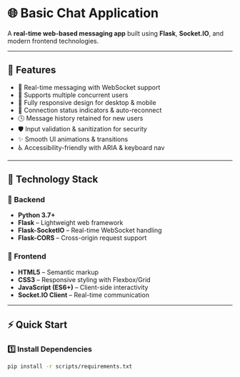 # 🌐 Basic Chat Application

A **real-time web-based messaging app** built using **Flask**, **Socket.IO**, and modern frontend technologies.

---

## 🚀 Features

- 💬 Real-time messaging with WebSocket support  
- 👥 Supports multiple concurrent users  
- 📱 Fully responsive design for desktop & mobile  
- 🔌 Connection status indicators & auto-reconnect  
- 🕓 Message history retained for new users  
- 🛡️ Input validation & sanitization for security  
- ✨ Smooth UI animations & transitions  
- ♿ Accessibility-friendly with ARIA & keyboard nav

---

## 🧰 Technology Stack

### 🔧 Backend
- **Python 3.7+**
- **Flask** – Lightweight web framework  
- **Flask-SocketIO** – Real-time WebSocket handling  
- **Flask-CORS** – Cross-origin request support  

### 🎨 Frontend
- **HTML5** – Semantic markup  
- **CSS3** – Responsive styling with Flexbox/Grid  
- **JavaScript (ES6+)** – Client-side interactivity  
- **Socket.IO Client** – Real-time communication  

---

## ⚡ Quick Start

### 1️⃣ Install Dependencies
```bash
pip install -r scripts/requirements.txt
